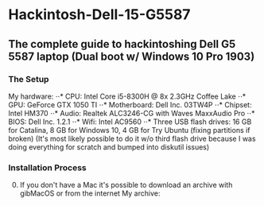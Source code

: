 # Hackintosh-Dell-15-G5587
## The complete guide to hackintoshing Dell G5 5587 laptop (Dual boot w/ Windows 10 Pro 1903)
### The Setup
My hardware:
⋅⋅* CPU: Intel Core i5-8300H @ 8x 2.3GHz Coffee Lake
⋅⋅* GPU: GeForce GTX 1050 TI
⋅⋅* Motherboard: Dell Inc. 03TW4P
⋅⋅* Chipset: Intel HM370
⋅⋅* Audio: Realtek ALC3246-CG with Waves MaxxAudio Pro
⋅⋅* BIOS: Dell Inc. 1.2.1
⋅⋅* Wifi: Intel AC9560
⋅⋅* Three USB flash drives: 16 GB for Catalina, 8 GB for Windows 10, 4 GB for Try Ubuntu (fixing partitions if broken)
(It's most likely possible to do it w/o third flash drive because I was doing everything for scratch and bumped into diskutil issues)
### Installation Process
0. If you don't have a Mac it's possible to download an archive with gibMacOS or from the internet
My archive:
